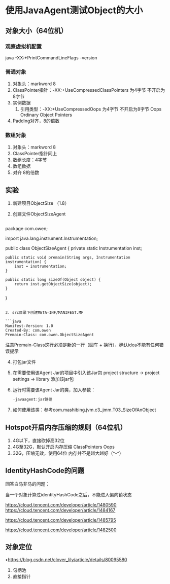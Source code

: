 # 使用JavaAgent测试Object的大小

## 对象大小（64位机）

### 观察虚拟机配置

java -XX:+PrintCommandLineFlags -version

### 普通对象

1. 对象头：markword  8
2. ClassPointer指针：-XX:+UseCompressedClassPointers 为4字节 不开启为8字节
3. 实例数据
   1. 引用类型：-XX:+UseCompressedOops 为4字节 不开启为8字节 
      Oops Ordinary Object Pointers
4. Padding对齐，8的倍数

### 数组对象

1. 对象头：markword 8
2. ClassPointer指针同上
3. 数组长度：4字节
4. 数组数据
5. 对齐 8的倍数

## 实验

1. 新建项目ObjectSize （1.8）

2. 创建文件ObjectSizeAgent

   ```java
package com.owen;

import java.lang.instrument.Instrumentation;

public class ObjectSizeAgent {
private static Instrumentation inst;

    public static void premain(String args, Instrumentation instrumentation) {
        inst = instrumentation;
    }

    public static long sizeOf(Object object) {
        return inst.getObjectSize(object);
    }
}

   ```

3. src目录下创建META-INF/MANIFEST.MF

   ```java
Manifest-Version: 1.0
Created-By: com.owen
Premain-Class: com.owen.ObjectSizeAgent
   ```

注意Premain-Class这行必须是新的一行（回车 + 换行），确认idea不能有任何错误提示

4. 打包jar文件

5. 在需要使用该Agent Jar的项目中引入该Jar包
   project structure -> project settings -> library 添加该jar包

6. 运行时需要该Agent Jar的类，加入参数：

   ```java
   -javaagent:jar路径
   ```

7. 如何使用该类：参考com.mashibing.jvm.c3_jmm.T03_SizeOfAnObject

## Hotspot开启内存压缩的规则（64位机）

1. 4G以下，直接砍掉高32位
2. 4G至32G，默认开启内存压缩 ClassPointers Oops
3. 32G，压缩无效，使用64位
   内存并不是越大越好（^-^）

## IdentityHashCode的问题

回答白马非马的问题：

当一个对象计算过identityHashCode之后，不能进入偏向锁状态

https://cloud.tencent.com/developer/article/1480590
 https://cloud.tencent.com/developer/article/1484167

https://cloud.tencent.com/developer/article/1485795

https://cloud.tencent.com/developer/article/1482500

## 对象定位

•https://blog.csdn.net/clover_lily/article/details/80095580

1. 句柄池
2. 直接指针